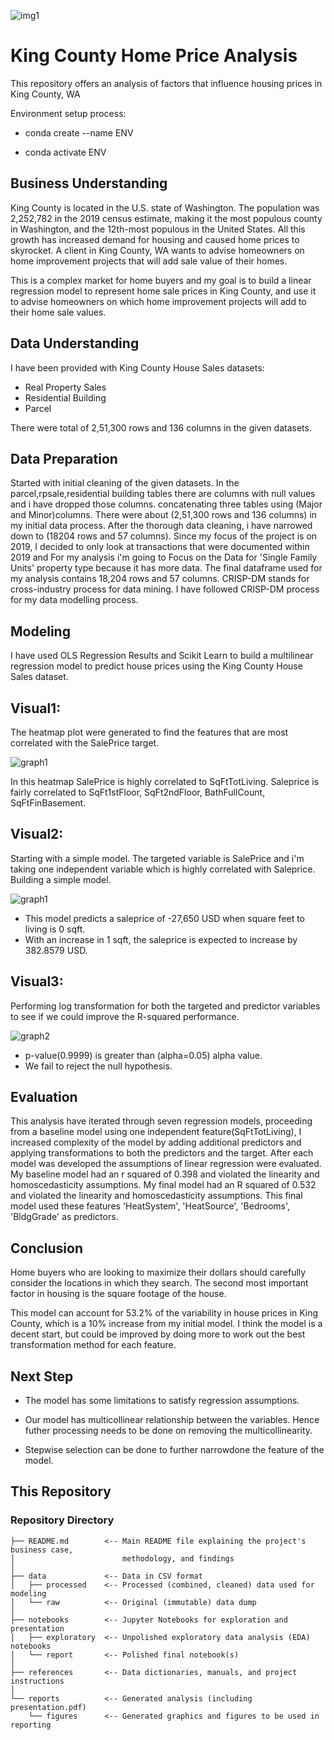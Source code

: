 ![img1](https://user-images.githubusercontent.com/70337178/110574559-5126b480-812b-11eb-9546-63d0d86c6649.jpeg)
# King County Home Price Analysis

This repository offers an analysis of factors that influence housing prices in King County, WA



Environment setup process:

- conda create --name ENV

- conda activate ENV


## Business Understanding

King County is located in the U.S. state of Washington. The population was 2,252,782 in the 2019 census estimate, making it the most populous county in Washington, and the 12th-most populous in the United States. All this growth has increased demand for housing and caused home prices to skyrocket. A client in King County, WA wants to advise homeowners on home improvement projects that will add sale value of their homes.


This is a complex market for home buyers and my goal is to build a linear regression model to represent home sale prices in King County, and use it to advise homeowners on which home improvement projects will add to their home sale values.

## Data Understanding

 I have been provided with King County House Sales datasets: 
 
- Real Property Sales 
- Residential Building 
- Parcel 

There were total of 2,51,300 rows and 136 columns in the given datasets. 

## Data Preparation

Started with initial cleaning of the given datasets. In the parcel,rpsale,residential building tables there are columns with null values and i have dropped those columns. concatenating three tables using (Major and Minor)columns. There were about (2,51,300 rows and 136 columns) in my initial data process. After the thorough data cleaning, i have narrowed down to (18204 rows and 57 columns). Since my focus of the project is on 2019, I decided to only look at transactions that were documented within 2019 and For my analysis i'm going to Focus on the Data for 'Single Family Units' property type because it has more data. The final dataframe used for my analysis contains 18,204 rows and 57 columns. CRISP-DM stands for cross-industry process for data mining. I have followed CRISP-DM process for my data modelling process. 

## Modeling

I have used OLS Regression Results and Scikit Learn to build a multilinear regression model to predict house prices using the King County House Sales dataset.

## Visual1:

The heatmap plot were generated to find the features that are most correlated with the SalePrice target.

![graph1](reports/Model1.png)

In this heatmap SalePrice is highly correlated to SqFtTotLiving. Saleprice is fairly correlated to SqFt1stFloor, SqFt2ndFloor, BathFullCount, SqFtFinBasement.

## Visual2:

Starting with a simple model. The targeted variable is SalePrice and i'm taking one independent variable which is highly correlated with Saleprice. Building a simple model.

![graph1](reports/Model3.png)

- This model predicts a saleprice of -27,650 USD when square feet to living is 0 sqft.
- With an increase in 1 sqft, the saleprice is expected to increase by 382.8579 USD.

## Visual3:

Performing log transformation for both the targeted and predictor variables to see if we could improve the R-squared performance.

![graph2](reports/Model4.png)

- p-value(0.9999) is greater than (alpha=0.05) alpha value.
- We fail to reject the null hypothesis. 


## Evaluation

This analysis have iterated through seven regression models, proceeding from a baseline model using one independent feature(SqFtTotLiving), I increased complexity of the model by adding additional predictors and applying transformations to both the predictors and the target. After each model was developed the assumptions of linear regression were evaluated. My baseline model had an r squared of 0.398 and violated the linearity and homoscedasticity assumptions. My final model had an R squared of 0.532 and violated the linearity and homoscedasticity assumptions. This final model used these features 'HeatSystem', 'HeatSource', 'Bedrooms', 'BldgGrade' as predictors. 

## Conclusion

Home buyers who are looking to maximize their dollars should carefully consider the locations in which they search. The second most important factor in housing is the square footage of the house.

This model can account for 53.2% of the variability in house prices in King County, which is a 10% increase from my initial model. I think the model is a decent start, but could be improved by doing more to work out the best transformation method for each feature.

## Next Step

- The model has some limitations to satisfy regression assumptions.

- Our model has multicollinear relationship between the variables. Hence futher processing needs to be done on removing the multicollinearity.

- Stepwise selection can be done to further narrowdone the feature of the model.

## This Repository

### Repository Directory

```
├── README.md        <-- Main README file explaining the project's business case,
│                        methodology, and findings
│
├── data             <-- Data in CSV format
│   ├── processed    <-- Processed (combined, cleaned) data used for modeling
│   └── raw          <-- Original (immutable) data dump
│
├── notebooks        <-- Jupyter Notebooks for exploration and presentation
│   ├── exploratory  <-- Unpolished exploratory data analysis (EDA) notebooks
│   └── report       <-- Polished final notebook(s)
│
├── references       <-- Data dictionaries, manuals, and project instructions
│
└── reports          <-- Generated analysis (including presentation.pdf)
    └── figures      <-- Generated graphics and figures to be used in reporting
```
